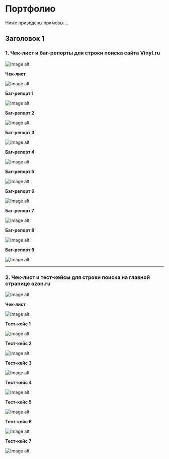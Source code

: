 # <a name="up" />Портфолио 

Ниже приведены примеры  ...

## <a name="test-design" /> Заголовок 1

### 1. Чек-лист и баг-репорты для строки поиска сайта Vinyl.ru 

![Image alt](https://github.com/slvn19/Portfolio/blob/main/pv_vinyl.ru.jpg)

**Чек-лист**

![Image alt](https://github.com/slvn19/Portfolio/blob/main/cl_vinyl.ru.jpg)

**Баг-репорт 1**

![Image alt](https://github.com/slvn19/Portfolio/blob/main/br1_vinyl.ru.jpg)

**Баг-репорт 2**

![Image alt](https://github.com/slvn19/Portfolio/blob/main/br2_vinyl.ru.jpg)

**Баг-репорт 3**

![Image alt](https://github.com/slvn19/Portfolio/blob/main/br3_vinyl.ru.jpg)

**Баг-репорт 4**

![Image alt](https://github.com/slvn19/Portfolio/blob/main/br4_vinyl.ru.jpg)

**Баг-репорт 5**

![Image alt](https://github.com/slvn19/Portfolio/blob/main/br5_vinyl.ru.jpg)

**Баг-репорт 6**

![Image alt](https://github.com/slvn19/Portfolio/blob/main/br6_vinyl.ru.jpg)

**Баг-репорт 7**

![Image alt](https://github.com/slvn19/Portfolio/blob/main/br7_vinyl.ru.jpg)

**Баг-репорт 8**

![Image alt](https://github.com/slvn19/Portfolio/blob/main/br8_vinyl.ru.jpg)

**Баг-репорт 9**

![Image alt](https://github.com/slvn19/Portfolio/blob/main/br9_vinyl.ru.jpg)

---

### 2. Чек-лист и тест-кейсы для строки поиска на главной странице ozon.ru

![Image alt](https://github.com/slvn19/Portfolio/blob/main/pv_ozon.ru.jpg)

**Чек-лист**

![Image alt](https://github.com/slvn19/Portfolio/blob/main/cl_ozon.ru.jpg)

**Тест-кейс 1**

![Image alt](https://github.com/slvn19/Portfolio/blob/main/tc1_ozon.ru.jpg)

**Тест-кейс 2**

![Image alt](https://github.com/slvn19/Portfolio/blob/main/tc2_ozon.ru.jpg)

**Тест-кейс 3**

![Image alt](https://github.com/slvn19/Portfolio/blob/main/tc3_ozon.ru.jpg)

**Тест-кейс 4**

![Image alt](https://github.com/slvn19/Portfolio/blob/main/tc4_ozon.ru.jpg)

**Тест-кейс 5**

![Image alt](https://github.com/slvn19/Portfolio/blob/main/tc5_ozon.ru.jpg)

**Тест-кейс 6**

![Image alt](https://github.com/slvn19/Portfolio/blob/main/tc6_ozon.ru.jpg)

**Тест-кейс 7**

![Image alt](https://github.com/slvn19/Portfolio/blob/main/tc7_ozon.ru.jpg)
